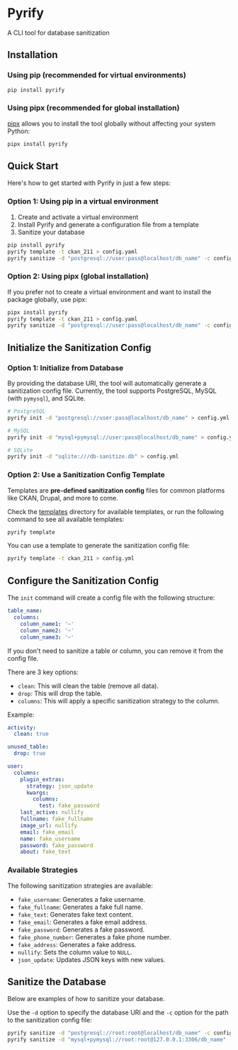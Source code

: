 # Pyrify

A CLI tool for database sanitization

## Installation

### Using pip (recommended for virtual environments)

```bash
pip install pyrify
```

### Using pipx (recommended for global installation)

[pipx](https://pipx.pypa.io/stable/) allows you to install the tool globally without affecting your system Python:

```bash
pipx install pyrify
```

## Quick Start

Here's how to get started with Pyrify in just a few steps:

### Option 1: Using pip in a virtual environment

1. Create and activate a virtual environment
2. Install Pyrify and generate a configuration file from a template
3. Sanitize your database

```bash
pip install pyrify
pyrify template -t ckan_211 > config.yaml
pyrify sanitize -d "postgresql://user:pass@localhost/db_name" -c config.yaml
```

### Option 2: Using pipx (global installation)

If you prefer not to create a virtual environment and want to install the package globally, use pipx:

```bash
pipx install pyrify
pyrify template -t ckan_211 > config.yaml
pyrify sanitize -d "postgresql://user:pass@localhost/db_name" -c config.yaml
```

## Initialize the Sanitization Config

### Option 1: Initialize from Database

By providing the database URI, the tool will automatically generate a sanitization config file.
Currently, the tool supports PostgreSQL, MySQL (with `pymysql`), and SQLite.

```bash
# PostgreSQL
pyrify init -d "postgresql://user:pass@localhost/db_name" > config.yml

# MySQL
pyrify init -d "mysql+pymysql://user:pass@localhost/db_name" > config.yml

# SQLite
pyrify init -d "sqlite:///db-sanitize.db" > config.yml
```

### Option 2: Use a Sanitization Config Template

Templates are **pre-defined sanitization config** files for common platforms like CKAN, Drupal, and more to come.

Check the [templates](./pyrify/templates) directory for available templates, or run the following command to see all available templates:

```bash
pyrify template
```

You can use a template to generate the sanitization config file:

```bash
pyrify template -t ckan_211 > config.yml
```

## Configure the Sanitization Config

The `init` command will create a config file with the following structure:

```yaml
table_name:
  columns:
    column_name1: '~'
    column_name2: '~'
    column_name3: '~'
```

If you don't need to sanitize a table or column, you can remove it from the config file.

There are 3 key options:

- `clean`: This will clean the table (remove all data).
- `drop`: This will drop the table.
- `columns`: This will apply a specific sanitization strategy to the column.

Example:

```yaml
activity:
  clean: true

unused_table:
  drop: true

user:
  columns:
    plugin_extras:
      strategy: json_update
      kwargs:
        columns:
          test: fake_password
    last_active: nullify
    fullname: fake_fullname
    image_url: nullify
    email: fake_email
    name: fake_username
    password: fake_password
    about: fake_text

```

### Available Strategies

The following sanitization strategies are available:

- `fake_username`: Generates a fake username.
- `fake_fullname`: Generates a fake full name.
- `fake_text`: Generates fake text content.
- `fake_email`: Generates a fake email address.
- `fake_password`: Generates a fake password.
- `fake_phone_number`: Generates a fake phone number.
- `fake_address`: Generates a fake address.
- `nullify`: Sets the column value to `NULL`.
- `json_update`: Updates JSON keys with new values.

## Sanitize the Database

Below are examples of how to sanitize your database.

Use the `-d` option to specify the database URI and the `-c` option for the path to the sanitization config file:

```bash
pyrify sanitize -d "postgresql://root:root@localhost/db_name" -c config.yml
pyrify sanitize -d "mysql+pymysql://root:root@127.0.0.1:3306/db_name" -c config.yml
```
